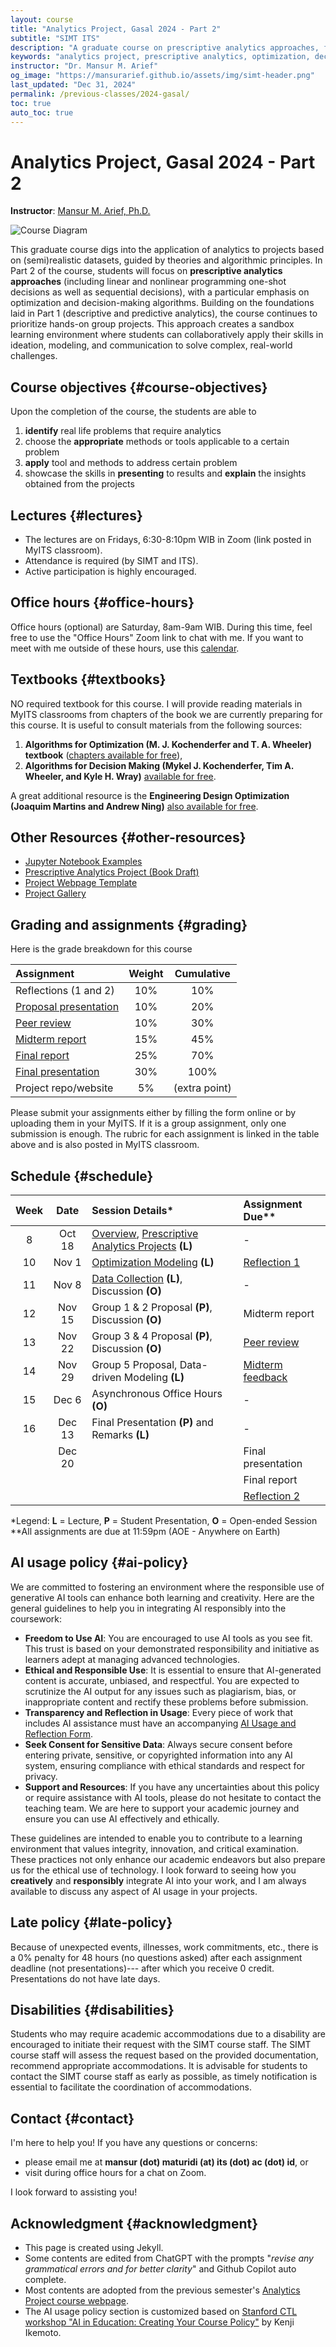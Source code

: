 ```yaml
---
layout: course
title: "Analytics Project, Gasal 2024 - Part 2"
subtitle: "SIMT ITS"
description: "A graduate course on prescriptive analytics approaches, focusing on optimization and decision-making algorithms through hands-on group projects."
keywords: "analytics project, prescriptive analytics, optimization, decision-making, SIMT ITS, data science"
instructor: "Dr. Mansur M. Arief"
og_image: "https://mansurarief.github.io/assets/img/simt-header.png"
last_updated: "Dec 31, 2024"
permalink: /previous-classes/2024-gasal/
toc: true
auto_toc: true
---
```


# Analytics Project, Gasal 2024 - Part 2

**Instructor**: [Mansur M. Arief, Ph.D.](https://mansurarief.github.io/)

<div class="course-diagram">
<img src="{{ site.baseurl }}/assets/svg/course-diagram.svg" alt="Course Diagram" />
</div>

This graduate course digs into the application of analytics to projects based on (semi)realistic datasets, guided by theories and algorithmic principles. In Part 2 of the course, students will focus on **prescriptive analytics approaches** (including linear and nonlinear programming one-shot decisions as well as sequential decisions), with a particular emphasis on optimization and decision-making algorithms. Building on the foundations laid in Part 1 (descriptive and predictive analytics), the course continues to prioritize hands-on group projects. This approach creates a sandbox learning environment where students can collaboratively apply their skills in ideation, modeling, and communication to solve complex, real-world challenges.

## Course objectives {#course-objectives}

Upon the completion of the course, the students are able to

1. **identify** real life problems that require analytics
2. choose the **appropriate** methods or tools applicable to a certain problem
3. **apply** tool and methods to address certain problem
4. showcase the skills in **presenting** to results and **explain** the insights obtained from the projects

## Lectures {#lectures}
- The lectures are on Fridays, 6:30-8:10pm WIB in Zoom (link posted in MyITS classroom). 
- Attendance is required (by SIMT and ITS).
- Active participation is highly encouraged.

## Office hours {#office-hours}

Office hours (optional) are Saturday, 8am-9am WIB. During this time, feel free to use the "Office Hours" Zoom link to chat with me. If you want to meet with me outside of these hours, use this [calendar](https://mansurarief.github.io/calendar/).

## Textbooks {#textbooks}

NO required textbook for this course. I will provide reading materials in MyITS classrooms from chapters of the book we are currently preparing for this course. It is useful to consult materials from the following sources:

1. **Algorithms for Optimization (M. J. Kochenderfer and T. A. Wheeler) textbook** ([chapters available for free](https://algorithmsbook.com/optimization/)), 
2. **Algorithms for Decision Making (Mykel J. Kochenderfer, Tim A. Wheeler, and Kyle H. Wray)** [available for free](https://algorithmsbook.com/#download).

A great additional resource is the **Engineering Design Optimization (Joaquim Martins and Andrew Ning)** [also available for free](http://websites.umich.edu/~mdolaboratory/pdf/Martins2021.pdf).

## Other Resources {#other-resources}

- [Jupyter Notebook Examples](https://drive.google.com/drive/folders/16iH4A39rBLvV7AHJK97SuMvefr3EGzx0?usp=sharing)
- [Prescriptive Analytics Project (Book Draft)](https://drive.google.com/file/d/1etdEPF0Sk_IZ1FpGHhg0sevBoPK0kMnE/view?usp=drive_link)
- [Project Webpage Template](https://colab.research.google.com/drive/1jC-uPCJsBEE-OUNbxAqs9MYOjy45zyCu?usp=sharing)
- [Project Gallery](/previous-classes/2024-gasal/gallery)

## Grading and assignments {#grading}

Here is the grade breakdown for this course

| Assignment            | Weight | Cumulative |
|:---------------------|:-------:|:-----------:|
| Reflections (1 and 2)| 10%    | 10% |
| [Proposal presentation](https://docs.google.com/document/d/1Un62s0U9jwrVVOQ03iipmCRprsh3jK5__RQc7DHLCjc)| 10%    | 20% |
| [Peer review](https://docs.google.com/document/d/16a_A-K7vaBM6H_N6oB1-jLCbn4spvaQKpL03cI7XQ-g)          | 10%    | 30% |
| [Midterm report](https://docs.google.com/document/d/1cNyAea4Xl-RgAwayClEwN4-xF3OD9drA5GSBpF9huo)        | 15%    | 45% |
| [Final report](https://docs.google.com/document/d/1TCu1Xw7nJJPmGjWG22evxDxiZjPmNxWZwivlEDozZ84)          | 25%    | 70% |
| [Final presentation](https://docs.google.com/document/d/1YKBGs6npD6Dc4vPZMYA7lskuXOBf0SbuFBmmrvbTtww)    | 30%    | 100% |
| Project repo/website | 5%      | (extra point) |

Please submit your assignments either by filling the form online or by uploading them in your MyITS. If it is a group assignment, only one submission is enough. The rubric for each assignment is linked in the table above and is also posted in MyITS classroom.

## Schedule {#schedule}

| Week |  Date    | Session Details*                                | Assignment Due** |
|:----:|:--------:|:-----------------------------------------------|:----------------|
|  8   | Oct 18   | [Overview](#), [Prescriptive Analytics Projects](/assets/pdf/2024-week-1-intro.pdf) **(L)**                | -    |
|  10  | Nov 1   | [Optimization Modeling](/assets/pdf/2024-week-2-opt-model.pdf) **(L)**    | [Reflection 1](https://forms.gle/38kh5oDHYgAkg1MZ9)               |
|  11  | Nov 8   | [Data Collection](/assets/pdf/Ch-3-Data-Collection-and-Processing.pdf) **(L)**, Discussion **(O)**                               | -                |
|  12  | Nov 15   | Group 1 & 2 Proposal **(P)**, Discussion **(O)**                               | Midterm report  |  
|  13  | Nov 22   | Group 3 & 4 Proposal **(P)**, Discussion **(O)**     | [Peer review](https://forms.gle/yKfLKLN9f5NNULNp6)     |
|  14  | Nov 29   | Group 5 Proposal, Data-driven Modeling **(L)**         | [Midterm feedback](https://stanforduniversity.qualtrics.com/jfe/form/SV_cAsySHDev5GTUvc) |
|  15  | Dec 6  | Asynchronous Office Hours  **(O)**                               | -                |
|  16  | Dec 13  | Final Presentation **(P)** and Remarks **(L)**                               | -             | -                |
|    | Dec 20       |       | Final presentation         |
|    |          |       | Final report         |
|    |          |       | [Reflection 2](https://forms.gle/9kyGWXgUxZ9gwcmA7)         |

<div class="legend">*Legend: <strong>L</strong> = Lecture, <strong>P</strong> = Student Presentation, <strong>O</strong> = Open-ended Session</div>

<div class="legend"><emph>**All assignments are due at 11:59pm (AOE - Anywhere on Earth)</emph></div>

## AI usage policy {#ai-policy}

We are committed to fostering an environment where the responsible use of generative AI tools can enhance both learning and creativity. Here are the general guidelines to help you in integrating AI responsibly into the coursework:

- **Freedom to Use AI**: You are encouraged to use AI tools as you see fit. This trust is based on your demonstrated responsibility and initiative as learners adept at managing advanced technologies.
- **Ethical and Responsible Use**: It is essential to ensure that AI-generated content is accurate, unbiased, and respectful. You are expected to scrutinize the AI output for any issues such as plagiarism, bias, or inappropriate content and rectify these problems before submission.
- **Transparency and Reflection in Usage**: Every piece of work that includes AI assistance must have an accompanying [AI Usage and Reflection Form](https://mansurarief.github.io/ai-usage-and-reflection-form.docx).
- **Seek Consent for Sensitive Data**: Always secure consent before entering private, sensitive, or copyrighted information into any AI system, ensuring compliance with ethical standards and respect for privacy.
- **Support and Resources**: If you have any uncertainties about this policy or require assistance with AI tools, please do not hesitate to contact the teaching team. We are here to support your academic journey and ensure you can use AI effectively and ethically.
  
These guidelines are intended to enable you to contribute to a learning environment that values integrity, innovation, and critical examination. These practices not only enhance our academic endeavors but also prepare us for the ethical use of technology. 
I look forward to seeing how you **creatively** and **responsibly** integrate AI into your work, and I am always available to discuss any aspect of AI usage in your projects.

## Late policy {#late-policy}

Because of unexpected events, illnesses, work commitments, etc., there is a 0% penalty for 48 hours (no questions asked) after each assignment deadline (not presentations)--- after which you receive 0 credit. Presentations do not have late days. 

## Disabilities {#disabilities}

Students who may require academic accommodations due to a disability are encouraged to initiate their request with the SIMT course staff. The SIMT course staff will assess the request based on the provided documentation, recommend appropriate accommodations. It is advisable for students to contact the SIMT course staff as early as possible, as timely notification is essential to facilitate the coordination of accommodations.

## Contact {#contact}

I'm here to help you! If you have any questions or concerns:
- please email me at **mansur (dot) maturidi (at) its (dot) ac (dot) id**, or 
- visit during office hours for a chat on Zoom.

I look forward to assisting you!

## Acknowledgment {#acknowledgment}

- This page is created using Jekyll. 
- Some contents are edited from ChatGPT with the prompts "*revise any grammatical errors and for better clarity*" and Github Copilot auto complete. 
- Most contents are adopted from the previous semester's [Analytics Project course webpage](https://analytics-project-simt-its.github.io/2024-genap). 
- The AI usage policy section is customized based on [Stanford CTL workshop "AI in Education: Creating Your Course Policy"](https://docs.google.com/presentation/d/1XgN7uLrYvxYrZoKAVrlKL05Ng_uIxl_Y/edit?usp=sharing&ouid=109376912442294374565&rtpof=true&sd=true) by Kenji Ikemoto. 